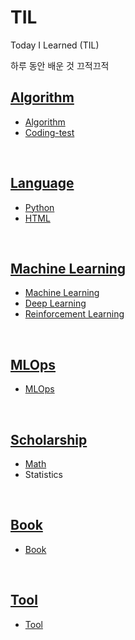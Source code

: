 # TIL
Today I Learned (TIL)

하루 동안 배운 것 끄적끄적

## [Algorithm](./Algorithm/)
- [Algorithm](./Algorithm/algorithm.md)
- [Coding-test](./Algorithm/coding-test.md)
<br>

## [Language](./Language/)
- [Python](./Language/python.md)
- [HTML](./Language/html.md)
<br>

## [Machine Learning](MachineLearning/)
- [Machine Learning](MachineLearning/ML/ml.md)
- [Deep Learning](MachineLearning/DL/dl.md)
- [Reinforcement Learning](MachineLearning/RL/rl.md)
<br>

## [MLOps](./MLOps/)
- [MLOps](./MLOps/mlops.md)
<br>

## [Scholarship](./Scholarship)
- [Math](./Scholarship/Math/math.md)
- Statistics
<br>

## [Book](./Book/)
- [Book](./Book/book.md)
<br>
  
## [Tool](./Tool/)
- [Tool](./Tool/tool.md)